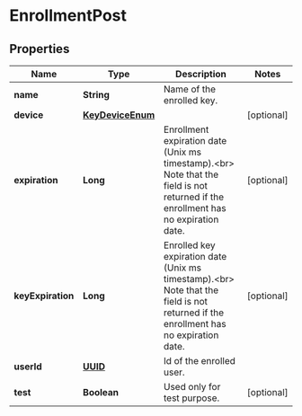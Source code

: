 

# EnrollmentPost

## Properties

Name | Type | Description | Notes
------------ | ------------- | ------------- | -------------
**name** | **String** | Name of the enrolled key. | 
**device** | [**KeyDeviceEnum**](KeyDeviceEnum.md) |  |  [optional]
**expiration** | **Long** | Enrollment expiration date (Unix ms timestamp).&lt;br&gt; Note that the field is not returned if the enrollment has no expiration date.  |  [optional]
**keyExpiration** | **Long** | Enrolled key expiration date (Unix ms timestamp).&lt;br&gt; Note that the field is not returned if the enrollment has no expiration date.  |  [optional]
**userId** | [**UUID**](UUID.md) | Id of the enrolled user. | 
**test** | **Boolean** | Used only for test purpose. |  [optional]



